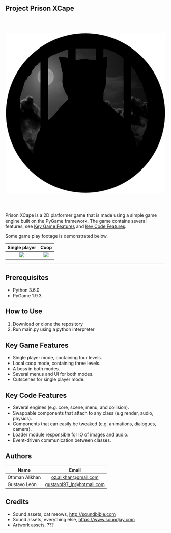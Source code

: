 Project Prison XCape
--------------------
<br><br>
<p align="center">
  <img align="middle" width=500 src="images/icons/assets/black/1.png">
</p>
<br><br>

Prison XCape is a 2D platformer game that is made using a simple game engine
 built on the PyGame framework. The game contains several features, see 
 [Key Game Features](#key-game-features) and [Key Code Features](#key-code-features).
 
Some game play footage is demonstrated below.

|          Single player        |               Coop             |
:------------------------------:|:-------------------------------:
![](extra/gameplay_solo.gif)    |  ![](extra/gameplay_coop.gif)  |
------------------------------------------------------------------


Prerequisites
--------------
- Python 3.6.0
- PyGame 1.9.3


How to Use
----------
1. Download or clone the repository
2. Run main.py using a python interpreter 


Key Game Features
-----------------
- Single player mode, containing four levels.
- Local coop mode, containing three levels.
- A boss in both modes.
- Several menus and UI for both modes.
- Cutscenes for single player mode.


Key Code Features
-----------------
- Several engines (e.g. core, scene, menu, and collision).
- Swappable components that attach to any class (e.g render, audio, physics).
- Components that can easily be tweaked (e.g. animations, dialogues, camera).
- Loader module responsible for IO of images and audio.
- Event-driven communication between classes.


Authors
-------
|      Name      |           Email           | 
| -------------- |:-------------------------:| 
| Othman Alikhan | oz.alikhan@gmail.com      | 
| Gustavo León   | gustavol97_lp@hotmail.com |


Credits
-------
- Sound assets, cat meows, http://soundbible.com
- Sound assets, everything else, https://www.soundjay.com
- Artwork assets, ???

